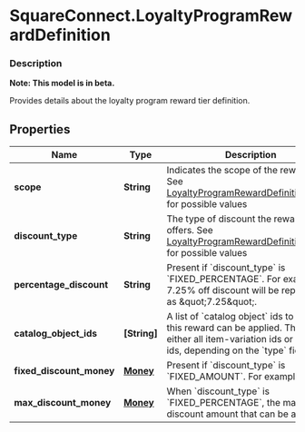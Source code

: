 # SquareConnect.LoyaltyProgramRewardDefinition

### Description
**Note: This model is in beta.**

Provides details about the loyalty program reward tier definition.

## Properties
Name | Type | Description | Notes
------------ | ------------- | ------------- | -------------
**scope** | **String** | Indicates the scope of the reward tier. See [LoyaltyProgramRewardDefinitionScope](#type-loyaltyprogramrewarddefinitionscope) for possible values | 
**discount_type** | **String** | The type of discount the reward tier offers. See [LoyaltyProgramRewardDefinitionType](#type-loyaltyprogramrewarddefinitiontype) for possible values | 
**percentage_discount** | **String** | Present if &#x60;discount_type&#x60; is &#x60;FIXED_PERCENTAGE&#x60;. For example, a 7.25% off discount will be represented as \&quot;7.25\&quot;. | [optional] 
**catalog_object_ids** | **[String]** | A list of &#x60;catalog object&#x60; ids to which this reward can be applied. They are either all item-variation ids or category ids, depending on the &#x60;type&#x60; field. | [optional] 
**fixed_discount_money** | [**Money**](Money.md) | Present if &#x60;discount_type&#x60; is &#x60;FIXED_AMOUNT&#x60;. For example, $5 off. | [optional] 
**max_discount_money** | [**Money**](Money.md) | When &#x60;discount_type&#x60; is &#x60;FIXED_PERCENTAGE&#x60;, the maximum discount amount that can be applied. | [optional] 


